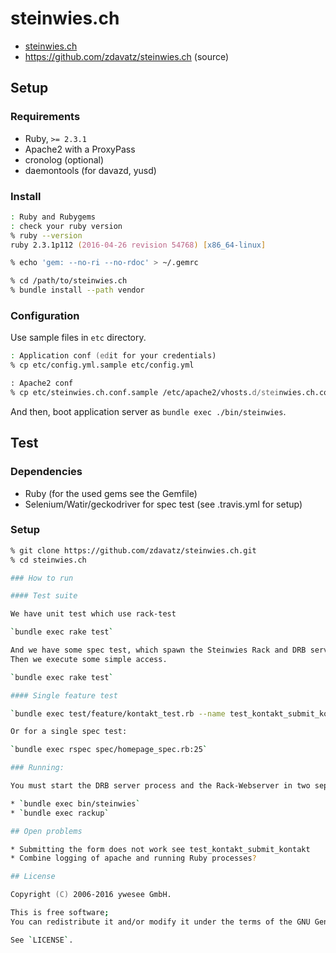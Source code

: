 # steinwies.ch

* [steinwies.ch](http://steinwies.ch/)
* https://github.com/zdavatz/steinwies.ch (source)

## Setup

### Requirements

* Ruby, `>= 2.3.1`
* Apache2 with a ProxyPass
* cronolog (optional)
* daemontools (for davazd, yusd)

### Install

```zsh
: Ruby and Rubygems
: check your ruby version
% ruby --version
ruby 2.3.1p112 (2016-04-26 revision 54768) [x86_64-linux]

% echo 'gem: --no-ri --no-rdoc' > ~/.gemrc

% cd /path/to/steinwies.ch
% bundle install --path vendor
```

### Configuration

Use sample files in `etc` directory.

```zsh
: Application conf (edit for your credentials)
% cp etc/config.yml.sample etc/config.yml

: Apache2 conf
% cp etc/steinwies.ch.conf.sample /etc/apache2/vhosts.d/steinwies.ch.conf
```

And then, boot application server as `bundle exec ./bin/steinwies`.

## Test

### Dependencies

* Ruby (for the used gems see the Gemfile)
* Selenium/Watir/geckodriver for spec test (see .travis.yml for setup)
### Setup

```zsh
% git clone https://github.com/zdavatz/steinwies.ch.git
% cd steinwies.ch

### How to run

#### Test suite

We have unit test which use rack-test

`bundle exec rake test`

And we have some spec test, which spawn the Steinwies Rack and DRB servers on port 11080 and 11081 for localhost.
Then we execute some simple access.

`bundle exec rake test`

#### Single feature test

`bundle exec test/feature/kontakt_test.rb --name test_kontakt_submit_kontakt`

Or for a single spec test:

`bundle exec rspec spec/homepage_spec.rb:25`

### Running:

You must start the DRB server process and the Rack-Webserver in two seperate threads using

* `bundle exec bin/steinwies`
* `bundle exec rackup`

## Open problems

* Submitting the form does not work see test_kontakt_submit_kontakt
* Combine logging of apache and running Ruby processes?

## License

Copyright (C) 2006-2016 ywesee GmbH.

This is free software;
You can redistribute it and/or modify it under the terms of the GNU General Public License (GPL v3.0).

See `LICENSE`.
